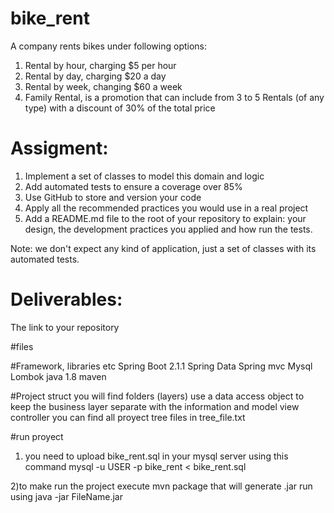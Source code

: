 # bike_rent
A company rents bikes under following options:

1. Rental by hour, charging $5 per hour
2. Rental by day, charging $20 a day
3. Rental by week, changing $60 a week
4. Family Rental, is a promotion that can include from 3 to 5 Rentals (of any type) with a discount of 30% of the total price

# Assigment:
1. Implement a set of classes to model this domain and logic
2. Add automated tests to ensure a coverage over 85%
3. Use GitHub to store and version your code
4. Apply all the recommended practices you would use in a real project
5. Add a README.md file to the root of your repository to explain: your design, the development practices you applied and how run the tests.

Note: we don't expect any kind of application, just a set of classes with its automated tests.

# Deliverables:
The link to your repository 

#files 

#Framework, libraries etc
Spring Boot 2.1.1
Spring Data
Spring mvc
Mysql 
Lombok
java 1.8
maven

#Project struct
you will find folders (layers)
use a data access object to keep the business layer 
separate with the information and model view controller
you can find all proyect tree files in tree_file.txt

#run proyect 
1) you need to upload bike_rent.sql in your mysql server 
using this command
mysql -u USER -p bike_rent < bike_rent.sql

2)to make run the project execute
mvn package 
that will generate .jar
run using java -jar FileName.jar
